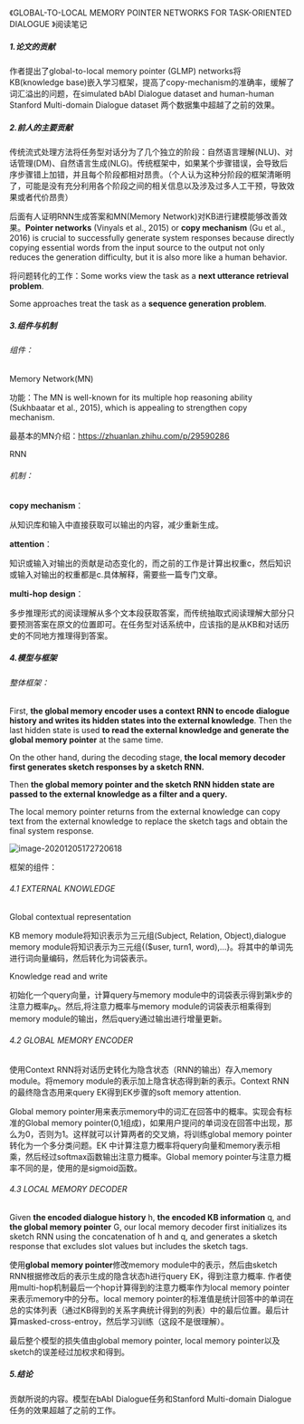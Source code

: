 《GLOBAL-TO-LOCAL MEMORY POINTER NETWORKS FOR TASK-ORIENTED DIALOGUE 》阅读笔记

##### 1.论文的贡献

作者提出了global-to-local memory pointer (GLMP) networks将KB(knowledge base)嵌入学习框架，提高了copy-mechanism的准确率，缓解了词汇溢出的问题，在simulated bAbI Dialogue dataset and human-human Stanford Multi-domain Dialogue dataset 两个数据集中超越了之前的效果。

##### 2.前人的主要贡献

传统流式处理方法将任务型对话分为了几个独立的阶段：自然语言理解(NLU)、对话管理(DM)、自然语言生成(NLG)。传统框架中，如果某个步骤错误，会导致后序步骤错上加错，并且每个阶段都相对昂贵。（个人认为这种分阶段的框架清晰明了，可能是没有充分利用各个阶段之间的相关信息以及涉及过多人工干预，导致效果或者代价昂贵）

后面有人证明RNN生成答案和MN(Memory Network)对KB进行建模能够改善效果。**Pointer networks** (Vinyals et al., 2015) or **copy mechanism** (Gu et al., 2016) is crucial to successfully generate system responses because directly copying essential words from the input source to the output not only reduces the generation difficulty, but it is also more like a human behavior.

将问题转化的工作：Some works view the task as a **next utterance retrieval problem**.

Some approaches treat the task as a **sequence generation problem**.

##### 3.组件与机制

###### 组件：

Memory Network(MN)

功能：The MN is well-known for its multiple hop reasoning ability (Sukhbaatar et al., 2015), which is appealing to strengthen copy mechanism.

最基本的MN介绍：https://zhuanlan.zhihu.com/p/29590286

RNN

###### 机制：	

**copy mechanism**：

从知识库和输入中直接获取可以输出的内容，减少重新生成。

**attention**：

知识或输入对输出的贡献是动态变化的，而之前的工作是计算出权重c，然后知识或输入对输出的权重都是c.具体解释，需要些一篇专门文章。

**multi-hop design**：

多步推理形式的阅读理解从多个文本段获取答案，而传统抽取式阅读理解大部分只要预测答案在原文的位置即可。在任务型对话系统中，应该指的是从KB和对话历史的不同地方推理得到答案。

##### 4.模型与框架

###### 整体框架：

First, **the global memory encoder uses a context RNN to encode dialogue history and writes its hidden states into the external knowledge**.
Then the last hidden state is used **to read the external knowledge and generate the global memory pointer** at the same time. 

On the other hand, during the decoding stage, **the local memory decoder first generates sketch responses by a sketch RNN.** 

Then **the global memory pointer and the sketch RNN hidden state are passed to the external knowledge as a filter and a query.** 

The local memory pointer returns from the external knowledge can copy text from the external knowledge to replace the sketch tags and obtain the final system response.

![image-20201205172720618](C:\Users\xmh\AppData\Roaming\Typora\typora-user-images\image-20201205172720618.png)

框架的组件：

###### 4.1 EXTERNAL KNOWLEDGE

Global contextual representation

KB memory module将知识表示为三元组(Subject, Relation, Object),dialogue memory module将知识表示为三元组{($user, turn1, word),...}。将其中的单词先进行词向量编码，然后转化为词袋表示。

Knowledge read and write

初始化一个query向量，计算query与memory module中的词袋表示得到第k步的注意力概率$p_k$。然后,将注意力概率与memory module的词袋表示相乘得到memory module的输出，然后query通过输出进行增量更新。	

###### 4.2 GLOBAL MEMORY ENCODER

使用Context RNN将对话历史转化为隐含状态（RNN的输出）存入memory module。将memory module的表示加上隐含状态得到新的表示。Context RNN的最终隐含态用来query EK得到EK步骤的soft memory attention.

Global memory pointer用来表示memory中的词汇在回答中的概率。实现会有标准的Global memory pointer(0,1组成)，如果用户提问的单词没在回答中出现，那么为0，否则为1。这样就可以计算两者的交叉熵，将训练global memory pointer转化为一个多分类问题。EK 中计算注意力概率将query向量和memory表示相乘，然后经过softmax函数输出注意力概率。Global memory pointer与注意力概率不同的是，使用的是sigmoid函数。

###### 4.3 LOCAL MEMORY DECODER

Given **the encoded dialogue history** h, **the encoded KB information** q, and **the global memory pointer** G, our local memory decoder first initializes its sketch RNN using the concatenation of h and q, and generates a sketch response that excludes slot values but includes the sketch tags.

使用**global memory pointer**修改memory module中的表示，然后由sketch RNN根据修改后的表示生成的隐含状态h进行query EK，得到注意力概率. 作者使用multi-hop机制最后一个hop计算得到的注意力概率作为local memory pointer来表示memory中的分布。local memory pointer的标准值是统计回答中的单词在总的实体列表（通过KB得到的关系字典统计得到的列表）中的最后位置。最后计算masked-cross-entroy，然后学习训练（这段不是很理解）。

最后整个模型的损失值由global memory pointer, local memory pointer以及sketch的误差经过加权求和得到。

##### 5.结论

贡献所说的内容。模型在bAbI Dialogue任务和Stanford Multi-domain Dialogue任务的效果超越了之前的工作。

